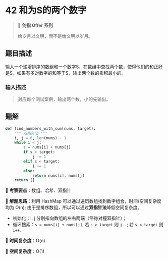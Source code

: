 # 42 和为S的两个数字

> 🌟 **剑指 Offer 系列**
>
> 给岁月以文明，而不是给文明以岁月。

## 题目描述

输入一个递增排序的数组和一个数字S，在数组中查找两个数，使得他们的和正好是S，如果有多对数字的和等于S，输出两个数的乘积最小的。

### 输入描述

> 对应每个测试案例，输出两个数，小的先输出。

## 题解

```python
def find_numbers_with_sum(nums, target):
    """ 双指针法 """
    i, j = 0, len(nums) - 1
    while i < j:
        s = nums[i] + nums[j]
        if s > target:
            j -= 1
        elif s < target:
            i += 1
        else:
            return nums[i], nums[j]
    return []
```

🍥 **考察要点**：数组、哈希、双指针

🍬 **解题思路**：利用 HashMap 可以通过遍历数组找到数字组合，时间/空间复杂度均为 O(n); 由于是排序数组，所以可以通过**双指针法**降低空间复杂度。

- 初始化：i, j 分别指向数组的左右两端（俗称对撞双指针）；
- 循环搜索：`s = nums[i] + nums[j]`, 若 `s > target` 则 `j--`; 若 `s < target` 则 `i++`.

🍉 **时间复杂度**：O(n)

🍭 **空间复杂度**：O(1)
